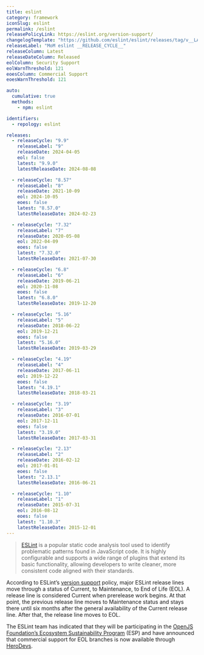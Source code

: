 ```yaml
---
title: eslint
category: framework
iconSlug: eslint
permalink: /eslint
releasePolicyLink: https://eslint.org/version-support/
changelogTemplate: "https://github.com/eslint/eslint/releases/tag/v__LATEST__"
releaseLabel: "MoM eslint __RELEASE_CYCLE__"
releaseColumn: Latest
releaseDateColumn: Released
eolColumn: Security Support
eolWarnThreshold: 121
eoesColumn: Commercial Support
eoesWarnThreshold: 121

auto:
  cumulative: true
  methods:
    - npm: eslint

identifiers:
  - repology: eslint

releases:
  - releaseCycle: "9.9"
    releaseLabel: "9"
    releaseDate: 2024-04-05
    eol: false
    latest: "9.9.0"
    latestReleaseDate: 2024-08-08

  - releaseCycle: "8.57"
    releaseLabel: "8"
    releaseDate: 2021-10-09
    eol: 2024-10-05
    eoes: false
    latest: "8.57.0"
    latestReleaseDate: 2024-02-23

  - releaseCycle: "7.32"
    releaseLabel: "7"
    releaseDate: 2020-05-08
    eol: 2022-04-09
    eoes: false
    latest: "7.32.0"
    latestReleaseDate: 2021-07-30

  - releaseCycle: "6.8"
    releaseLabel: "6"
    releaseDate: 2019-06-21
    eol: 2020-11-08
    eoes: false
    latest: "6.8.0"
    latestReleaseDate: 2019-12-20

  - releaseCycle: "5.16"
    releaseLabel: "5"
    releaseDate: 2018-06-22
    eol: 2019-12-21
    eoes: false
    latest: "5.16.0"
    latestReleaseDate: 2019-03-29

  - releaseCycle: "4.19"
    releaseLabel: "4"
    releaseDate: 2017-06-11
    eol: 2019-12-22
    eoes: false
    latest: "4.19.1"
    latestReleaseDate: 2018-03-21

  - releaseCycle: "3.19"
    releaseLabel: "3"
    releaseDate: 2016-07-01
    eol: 2017-12-11
    eoes: false
    latest: "3.19.0"
    latestReleaseDate: 2017-03-31

  - releaseCycle: "2.13"
    releaseLabel: "2"
    releaseDate: 2016-02-12
    eol: 2017-01-01
    eoes: false
    latest: "2.13.1"
    latestReleaseDate: 2016-06-21

  - releaseCycle: "1.10"
    releaseLabel: "1"
    releaseDate: 2015-07-31
    eol: 2016-08-12
    eoes: false
    latest: "1.10.3"
    latestReleaseDate: 2015-12-01
---
```


> [ESLint](https://eslint.org/) is a popular static code analysis tool used to identify problematic patterns found in JavaScript code. It is highly configurable and supports a wide range of plugins that extend its basic functionality, allowing developers to write cleaner, more consistent code aligned with their standards.

According to ESLint’s [version support](https://eslint.org/version-support/) policy, major ESLint release lines move through a status of Current, to Maintenance, to End of Life (EOL). A release line is considered Current when prerelease work begins. At that point, the previous release line moves to Maintenance status and stays there until six months after the general availability of the Current release line. After that, the release line moves to EOL.

The ESLint team has indicated that they will be participating in the [OpenJS Foundation’s Ecosystem Sustainability Program](https://openjsf.org/ecosystem-sustainability-program) (ESP) and have announced that commercial support for EOL branches is now available through [HeroDevs](https://www.herodevs.com/).
